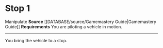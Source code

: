 ﻿---
actions: '[one-action]'
id: '485'
name: Stop
rarity: Common
requirement: You are piloting a vehicle in motion.
source: '[[DATABASE/source/Gamemastery Guide|Gamemastery Guide]]'
trait:
- '[[DATABASE/trait/Manipulate|Manipulate]]'
type: Action

---
# Stop <span class="action-icon">1</span>

<span class="item-trait">Manipulate</span>
**Source** [[DATABASE/source/Gamemastery Guide|Gamemastery Guide]]
**Requirements** You are piloting a vehicle in motion.

---
You bring the vehicle to a stop.